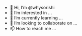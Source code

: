 - 👋 Hi, I’m @whysorishi
- 👀 I’m interested in ...
- 🌱 I’m currently learning ...
- 💞️ I’m looking to collaborate on ...
- 📫 How to reach me ...

<!---
whysorishi/whysorishi is a ✨ special ✨ repository because its `README.md` (this file) appears on your GitHub profile.
You can click the Preview link to take a look at your changes.
--->
